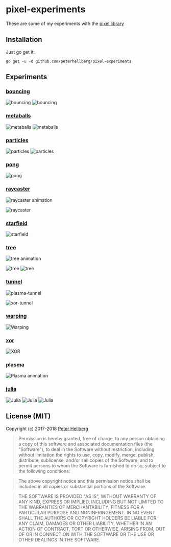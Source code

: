 # pixel-experiments

These are some of my experiments with the [pixel library](https://github.com/faiface/pixel)

## Installation

Just go get it:

```
go get -u -d github.com/peterhellberg/pixel-experiments
```

## Experiments

### [bouncing](/bouncing)

![bouncing](https://user-images.githubusercontent.com/565124/32401910-7cd87fb2-c119-11e7-8121-7fb46e5e11a8.gif)
![bouncing](https://user-images.githubusercontent.com/565124/32391018-da783e62-c0d0-11e7-9981-07fcbd946432.gif)

### [metaballs](/metaballs)

![metaballs](https://user-images.githubusercontent.com/565124/31692148-ec0a23a6-b398-11e7-9d04-6f3b1f01393d.gif)
![metaballs](https://user-images.githubusercontent.com/565124/31692972-7575c6a6-b39c-11e7-9de1-1d1c9a04e617.gif)

### [particles](/particles)

![particles](https://user-images.githubusercontent.com/565124/28490620-e47474c4-6ede-11e7-856f-00aa72ca6aa2.gif)
![particles](https://user-images.githubusercontent.com/565124/28492208-29f66672-6eff-11e7-8222-0b25fa9539e6.gif)

### [pong](/pong)

![pong](https://user-images.githubusercontent.com/565124/35081700-f416c566-fc15-11e7-83d9-1fe349121994.png)

### [raycaster](/raycaster)

![raycaster animation](https://user-images.githubusercontent.com/565124/31828029-798e6620-b5b9-11e7-96b7-fda540755745.gif)

![raycaster](https://user-images.githubusercontent.com/565124/31826180-a464ef40-b5b4-11e7-9b74-57d2b67b29b4.png)

### [starfield](/starfield)

![starfield](https://user-images.githubusercontent.com/565124/32411599-a5fcba72-c1df-11e7-8730-a570470a4eee.gif)

### [tree](/tree)

![tree animation](https://user-images.githubusercontent.com/565124/29730798-1aae495c-89e2-11e7-8071-3359f3c74088.gif)

![tree](https://user-images.githubusercontent.com/565124/29733012-84136aa4-89eb-11e7-98a7-7f60b7ba6399.png)
![tree](https://user-images.githubusercontent.com/565124/29735431-36e99682-89f9-11e7-9027-99a0f06b0ff1.png)

### [tunnel](/tunnel)

![plasma-tunnel](https://cloud.githubusercontent.com/assets/565124/25528930/48bc195c-2c20-11e7-8db8-d3b01b4a8903.gif)

![xor-tunnel](https://cloud.githubusercontent.com/assets/565124/25475885/8f018e6c-2b38-11e7-9a9e-9ca281f99c1b.png)

### [warping](/warping)

![Warping](https://user-images.githubusercontent.com/565124/30237177-f138eed2-952c-11e7-9a13-02319e8d18aa.png)

### [xor](/xor.go)

![XOR](https://assets.c7.se/screenshots/xor-20170426-001349.png)

### [plasma](/plasma.go)

![Plasma animation](http://assets.c7.se/viz/plasma-progress-010.gif)

### [julia](/julia.go)

![Julia](https://user-images.githubusercontent.com/565124/27253135-194ee39a-536f-11e7-9a0e-23dc3f71f994.gif)
![Julia](https://user-images.githubusercontent.com/565124/27253145-36513b8c-536f-11e7-9de4-713777101881.png)
![Julia](https://user-images.githubusercontent.com/565124/27253409-6892a63a-5374-11e7-8887-4d090c18e107.png)

## License (MIT)

Copyright (c) 2017-2018 [Peter Hellberg](https://c7.se/)

> Permission is hereby granted, free of charge, to any person obtaining
> a copy of this software and associated documentation files (the
> "Software"), to deal in the Software without restriction, including
> without limitation the rights to use, copy, modify, merge, publish,
> distribute, sublicense, and/or sell copies of the Software, and to
> permit persons to whom the Software is furnished to do so, subject to
> the following conditions:

> The above copyright notice and this permission notice shall be
> included in all copies or substantial portions of the Software.

> THE SOFTWARE IS PROVIDED "AS IS", WITHOUT WARRANTY OF ANY KIND,
> EXPRESS OR IMPLIED, INCLUDING BUT NOT LIMITED TO THE WARRANTIES OF
> MERCHANTABILITY, FITNESS FOR A PARTICULAR PURPOSE AND
> NONINFRINGEMENT. IN NO EVENT SHALL THE AUTHORS OR COPYRIGHT HOLDERS BE
> LIABLE FOR ANY CLAIM, DAMAGES OR OTHER LIABILITY, WHETHER IN AN ACTION
> OF CONTRACT, TORT OR OTHERWISE, ARISING FROM, OUT OF OR IN CONNECTION
> WITH THE SOFTWARE OR THE USE OR OTHER DEALINGS IN THE SOFTWARE.
